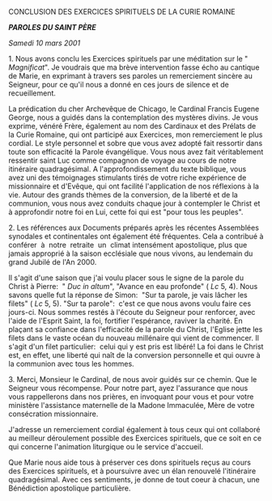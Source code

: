 CONCLUSION DES EXERCICES SPIRITUELS DE LA CURIE ROMAINE

***PAROLES DU SAINT PÈRE***

*Samedi 10 mars 2001*

1. Nous avons conclu les Exercices spirituels par une méditation sur le " *Magnificat*". Je voudrais que ma brève intervention fasse écho au cantique de Marie, en exprimant à travers ses paroles un remerciement sincère au Seigneur, pour ce qu'il nous a donné en ces jours de silence et de recueillement.

La prédication du cher Archevêque de Chicago, le Cardinal Francis Eugene George, nous a guidés dans la contemplation des mystères divins. Je vous exprime, vénéré Frère, également au nom des Cardinaux et des Prélats de la Curie Romaine, qui ont participé aux Exercices, mon remerciement le plus cordial. Le style personnel et sobre que vous avez adopté fait ressortir dans toute son efficacité la Parole évangélique. Vous nous avez fait véritablement ressentir saint Luc comme compagnon de voyage au cours de notre itinéraire quadragésimal. A l'approfondissement du texte biblique, vous avez uni des témoignages stimulants tirés de votre riche expérience de missionnaire et d'Evêque, qui ont facilité l'application de nos réflexions à la vie. Autour des grands thèmes de la conversion, de la liberté et de la communion, vous nous avez conduits chaque jour à contempler le Christ et à approfondir notre foi en Lui, cette foi qui est "pour tous les peuples".

2. Les références aux Documents préparés après les récentes Assemblées synodales et continentales ont également été fréquentes. Cela a contribué à conférer  à  notre  retraite  un  climat intensément apostolique, plus que jamais approprié à la saison ecclésiale que nous vivons, au lendemain du grand Jubilé de l'An 2000.

Il s'agit d'une saison que j'ai voulu placer sous le signe de la parole du Christ à Pierre:  " *Duc in altum*", "Avance en eau profonde" ( *Lc* 5, 4). Nous savons quelle fut la réponse de Simon:  "Sur ta parole, je vais lâcher les filets" ( *Lc* 5, 5). "Sur ta parole":  c'est ce que nous avons voulu faire ces jours-ci. Nous sommes restés à l'écoute du Seigneur pour renforcer, avec l'aide de l'Esprit Saint, la foi, fortifier l'espérance, raviver la charité. En plaçant sa confiance dans l'efficacité de la parole du Christ, l'Eglise jette les filets dans le vaste océan du nouveau millénaire qui vient de commencer. Il s'agit d'un filet particulier:  celui qui y est pris est libéré! La foi dans le Christ est, en effet, une liberté qui naît de la conversion personnelle et qui ouvre à la communion avec tous les hommes.

3. Merci, Monsieur le Cardinal, de nous avoir guidés sur ce chemin. Que le Seigneur vous récompense. Pour notre part, ayez l'assurance que nous vous rappellerons dans nos prières, en invoquant pour vous et pour votre ministère l'assistance maternelle de la Madone Immaculée, Mère de votre consécration missionnaire.

J'adresse un remerciement cordial également à tous ceux qui ont collaboré au meilleur déroulement possible des Exercices spirituels, que ce soit en ce qui concerne l'animation liturgique ou le service d'accueil.

Que Marie nous aide tous à préserver ces dons spirituels reçus au cours des Exercices spirituels, et à poursuivre avec un élan renouvelé l'itinéraire quadragésimal. Avec ces sentiments, je donne de tout coeur à chacun, une Bénédiction apostolique particulière.